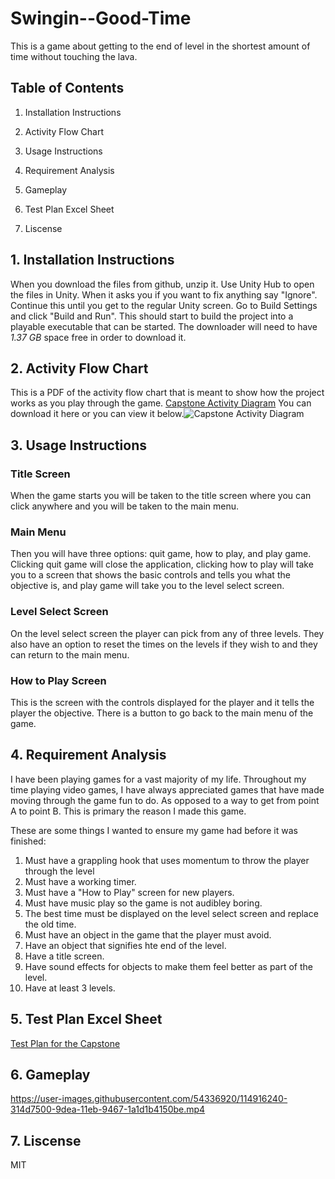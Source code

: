 # Swingin--Good-Time
 
This is a game about getting to the end of level in the shortest amount of time without touching the lava.

## Table of Contents

1. Installation Instructions

2. Activity Flow Chart

3. Usage Instructions

4. Requirement Analysis

5. Gameplay

6. Test Plan Excel Sheet

7. Liscense

## 1. Installation Instructions
 
When you download the files from github, unzip it. Use Unity Hub to open the files in Unity. When it asks you if you want to fix anything say "Ignore". Continue this until you get to the regular Unity screen. Go to Build Settings and click "Build and Run". This should start to build the project into a playable executable that can be started. The downloader will need to have *1.37 GB* space free in order to download it.

## 2. Activity Flow Chart

This is a PDF of the activity flow chart that is meant to show how the project works as you play through the game. [Capstone Activity Diagram](https://github.com/NicholasKing76/Swingin-Good-Time/files/6305773/Capstone.Activity.Diagram.pdf) You can download it here or you can view it below.![Capstone Activity Diagram](https://user-images.githubusercontent.com/54336920/114599957-68405100-9c59-11eb-872c-befcbd8c8801.jpeg)

## 3. Usage Instructions

### Title Screen 

When the game starts you will be taken to the title screen where you can click anywhere and you will be taken to the main menu. 

### Main Menu

Then you will have three options: quit game, how to play, and play game. Clicking quit game will close the application, clicking how to play will take you to a screen that shows the basic controls and tells you what the objective is, and play game will take you to the level select screen. 

### Level Select Screen

On the level select screen the player can pick from any of three levels. They also have an option to reset the times on the levels if they wish to and they can return to the main menu.

### How to Play Screen

This is the screen with the controls displayed for the player and it tells the player the objective. There is a button to go back to the main menu of the game.

## 4. Requirement Analysis

I have been playing games for a vast majority of my life. Throughout my time playing video games, I have always appreciated games that have made moving through the game fun to do. As opposed to a way to get from point A to point B. This is primary the reason I made this game.

These are some things I wanted to ensure my game had before it was finished:

1. Must have a grappling hook that uses momentum to throw the player through the level
2. Must have a working timer.
3. Must have a "How to Play" screen for new players.
4. Must have music play so the game is not audibley boring.
5. The best time must be displayed on the level select screen and replace the old time.
6. Must have an object in the game that the player must avoid.
7. Have an object that signifies hte end of the level.
8. Have a title screen.
9. Have sound effects for objects to make them feel better as part of the level.
10. Have at least 3 levels.

## 5. Test Plan Excel Sheet

[Test Plan for the Capstone](https://github.com/NicholasKing76/Swingin-Good-Time/files/6346450/TestPlan.xlsx)

## 6. Gameplay

https://user-images.githubusercontent.com/54336920/114916240-314d7500-9dea-11eb-9467-1a1d1b4150be.mp4

## 7. Liscense

MIT

